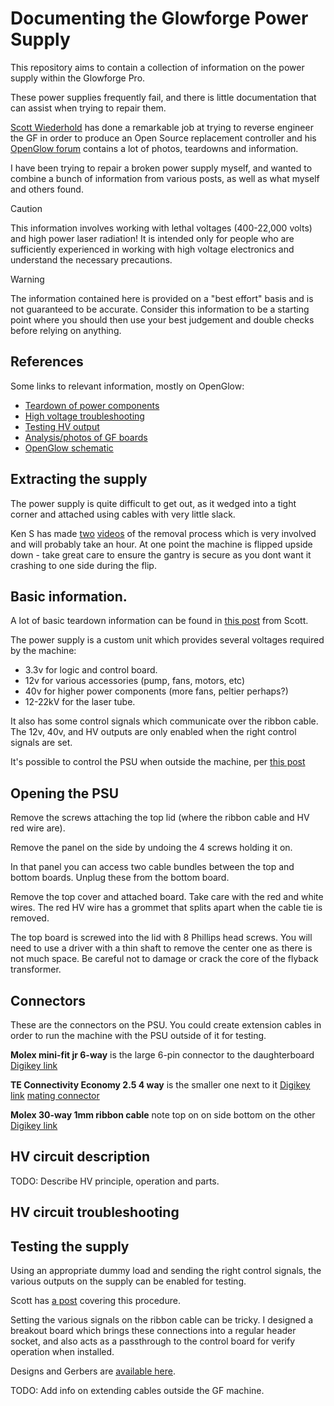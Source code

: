 # Documenting the Glowforge Power Supply

This repository aims to contain a collection of information on the
power supply within the Glowforge Pro.

These power supplies frequently fail, and there is little documentation
that can assist when trying to repair them.

[Scott Wiederhold](https://community.openglow.org/u/scottw514/summary) has
done a remarkable job at trying to reverse engineer the GF in order to
produce an Open Source replacement controller and his
[OpenGlow forum](http://community.openglow.org/) contains a lot of
photos, teardowns and information.

I have been trying to repair a broken power supply myself, and wanted
to combine a bunch of information from various posts, as well as what
myself and others found.

> [!CAUTION]
> This information involves working with lethal voltages (400-22,000 volts)
> and high power laser radiation!
> It is intended only for people who are sufficiently experienced in
> working with high voltage electronics and understand the necessary
> precautions.

> [!WARNING]
> The information contained here is provided on a "best effort" basis
> and is not guaranteed to be accurate. Consider this information to
> be a starting point where you should then use your best judgement
> and double checks before relying on anything.

## References

Some links to relevant information, mostly on OpenGlow:

 * [Teardown of power components](https://community.openglow.org/t/reverse-engineering-pr0n/242/2)
 * [High voltage troubleshooting](https://community.openglow.org/t/laser-not-firing/680/2)
 * [Testing HV output](https://community.openglow.org/t/gf-not-fire-working-process/847/2)
 * [Analysis/photos of GF boards](https://community.openglow.org/t/list-of-ics-on-the-control-board/988)
 * [OpenGlow schematic](https://community.openglow.org/t/openglow-prototype-2-schematics/255)

## Extracting the supply

The power supply is quite difficult to get out, as it wedged into a tight
corner and attached using cables with very little slack.

Ken S has made [two](https://www.youtube.com/watch?v=dVIbavUEy1M)
[videos](https://www.youtube.com/watch?v=0B0-IHG0M_s) of the removal
process which is very involved and will probably take an hour.
At one point the machine is flipped upside down - take great care
to ensure the gantry is secure as you dont want it crashing to
one side during the flip.

## Basic information.

A lot of basic teardown information can be found in
[this post](https://community.openglow.org/t/reverse-engineering-pr0n/242)
from Scott.

The power supply is a custom unit which provides several voltages
required by the machine:

 * 3.3v for logic and control board.
 * 12v for various accessories (pump, fans, motors, etc)
 * 40v for higher power components (more fans, peltier perhaps?)
 * 12-22kV for the laser tube.

It also has some control signals which communicate over the ribbon
cable. The 12v, 40v, and HV outputs are only enabled when the right
control signals are set.

It's possible to control the PSU when outside the machine, per
[this post](https://community.openglow.org/t/gf-not-fire-working-process/847/2)

## Opening the PSU

Remove the screws attaching the top lid (where the ribbon cable and HV red
wire are).

Remove the panel on the side by undoing the 4 screws holding it on.

In that panel you can access two cable bundles between the top and bottom
boards. Unplug these from the bottom board.

Remove the top cover and attached board. Take care with the red and white
wires. The red HV wire has a grommet that splits apart when the cable tie
is removed.

The top board is screwed into the lid with 8 Phillips head screws. You will
need to use a driver with a thin shaft to remove the center one as there
is not much space. Be careful not to damage or crack the core of the
flyback transformer.

## Connectors

These are the connectors on the PSU. You could create extension cables in order
to run the machine with the PSU outside of it for testing.

__Molex mini-fit jr 6-way__ is the large 6-pin connector to the daughterboard [Digikey link](https://www.digikey.com/en/products/detail/molex/0766500076/2115933)
  
__TE Connectivity Economy 2.5 4 way__ is the smaller one next to it [Digikey link](https://www.digikey.com/en/products/detail/te-connectivity-amp-connectors/1744417-4/4730270) [mating connector](https://www.digikey.com/en/products/detail/te-connectivity-amp-connectors/1969588-4/5021426)

__Molex 30-way 1mm ribbon cable__ note top on on side bottom on the other [Digikey link](https://www.digikey.com/en/products/detail/molex/0152670468/4427333)

## HV circuit description

TODO: Describe HV principle, operation and parts.

## HV circuit troubleshooting

## Testing the supply

Using an appropriate dummy load and sending the right control signals,
the various outputs on the supply can be enabled for testing.

Scott has [a post](https://community.openglow.org/t/gf-not-fire-working-process/847/2)
covering this procedure.

Setting the various signals on the ribbon cable can be tricky. I designed a
breakout board which brings these connections into a regular header socket,
and also acts as a passthrough to the control board for verify operation
when installed.

Designs and Gerbers are [available here](breakout-pcb/).


TODO: Add info on extending cables outside the GF machine.

